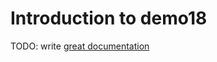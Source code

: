 # Introduction to demo18

TODO: write [great documentation](http://jacobian.org/writing/what-to-write/)
